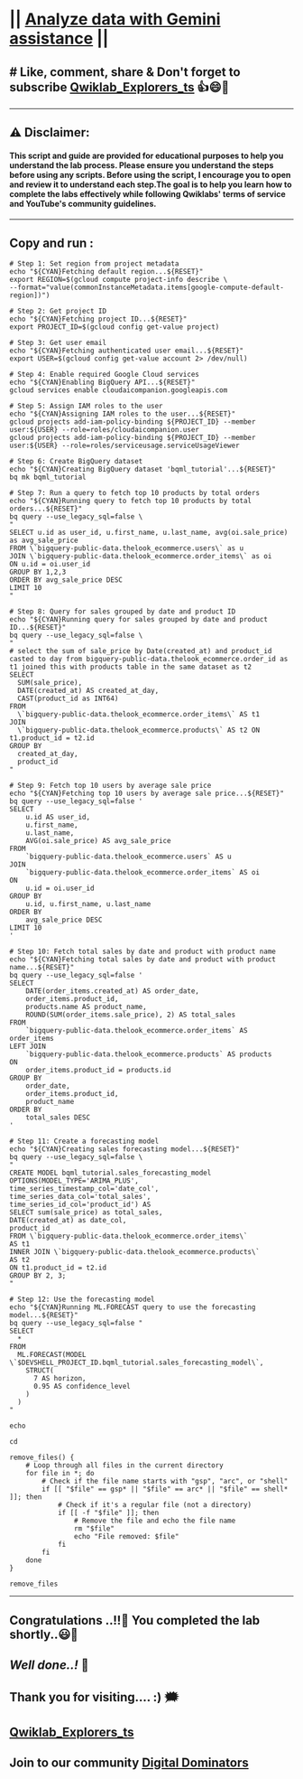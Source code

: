 # || [Analyze data with Gemini assistance](https://www.cloudskillsboost.google/games/5700/labs/36430) ||

## # Like, comment, share & Don't forget to subscribe [Qwiklab_Explorers_ts](https://youtube.com/@titashshil?si=RgamNu1dc9jVIbJN) 👍😄🤝

---
## ⚠️ **Disclaimer:**
#### This script and guide are provided for educational purposes to help you understand the lab process. Please ensure you understand the steps before using any scripts. Before using the script, I encourage you to open and review it to understand each step.The goal is to help you learn how to complete the labs effectively while following Qwiklabs' terms of service and YouTube's community guidelines.
---

## Copy and run :

```
# Step 1: Set region from project metadata
echo "${CYAN}Fetching default region...${RESET}"
export REGION=$(gcloud compute project-info describe \
--format="value(commonInstanceMetadata.items[google-compute-default-region])")

# Step 2: Get project ID
echo "${CYAN}Fetching project ID...${RESET}"
export PROJECT_ID=$(gcloud config get-value project)

# Step 3: Get user email
echo "${CYAN}Fetching authenticated user email...${RESET}"
export USER=$(gcloud config get-value account 2> /dev/null)

# Step 4: Enable required Google Cloud services
echo "${CYAN}Enabling BigQuery API...${RESET}"
gcloud services enable cloudaicompanion.googleapis.com

# Step 5: Assign IAM roles to the user
echo "${CYAN}Assigning IAM roles to the user...${RESET}"
gcloud projects add-iam-policy-binding ${PROJECT_ID} --member user:${USER} --role=roles/cloudaicompanion.user
gcloud projects add-iam-policy-binding ${PROJECT_ID} --member user:${USER} --role=roles/serviceusage.serviceUsageViewer

# Step 6: Create BigQuery dataset
echo "${CYAN}Creating BigQuery dataset 'bqml_tutorial'...${RESET}"
bq mk bqml_tutorial

# Step 7: Run a query to fetch top 10 products by total orders
echo "${CYAN}Running query to fetch top 10 products by total orders...${RESET}"
bq query --use_legacy_sql=false \
"
SELECT u.id as user_id, u.first_name, u.last_name, avg(oi.sale_price) as avg_sale_price   
FROM \`bigquery-public-data.thelook_ecommerce.users\` as u   
JOIN \`bigquery-public-data.thelook_ecommerce.order_items\` as oi   
ON u.id = oi.user_id   
GROUP BY 1,2,3   
ORDER BY avg_sale_price DESC   
LIMIT 10
"

# Step 8: Query for sales grouped by date and product ID
echo "${CYAN}Running query for sales grouped by date and product ID...${RESET}"
bq query --use_legacy_sql=false \
"
# select the sum of sale_price by Date(created_at) and product_id casted to day from bigquery-public-data.thelook_ecommerce.order_id as t1 joined this with products table in the same dataset as t2
SELECT
  SUM(sale_price),
  DATE(created_at) AS created_at_day,
  CAST(product_id as INT64)
FROM
  \`bigquery-public-data.thelook_ecommerce.order_items\` AS t1
JOIN
  \`bigquery-public-data.thelook_ecommerce.products\` AS t2 ON t1.product_id = t2.id
GROUP BY
  created_at_day,
  product_id
"

# Step 9: Fetch top 10 users by average sale price
echo "${CYAN}Fetching top 10 users by average sale price...${RESET}"
bq query --use_legacy_sql=false '
SELECT 
    u.id AS user_id, 
    u.first_name, 
    u.last_name, 
    AVG(oi.sale_price) AS avg_sale_price
FROM 
    `bigquery-public-data.thelook_ecommerce.users` AS u
JOIN 
    `bigquery-public-data.thelook_ecommerce.order_items` AS oi
ON 
    u.id = oi.user_id
GROUP BY 
    u.id, u.first_name, u.last_name
ORDER BY 
    avg_sale_price DESC
LIMIT 10
'

# Step 10: Fetch total sales by date and product with product name
echo "${CYAN}Fetching total sales by date and product with product name...${RESET}"
bq query --use_legacy_sql=false '
SELECT
    DATE(order_items.created_at) AS order_date,
    order_items.product_id,
    products.name AS product_name,
    ROUND(SUM(order_items.sale_price), 2) AS total_sales
FROM
    `bigquery-public-data.thelook_ecommerce.order_items` AS order_items
LEFT JOIN
    `bigquery-public-data.thelook_ecommerce.products` AS products
ON
    order_items.product_id = products.id
GROUP BY
    order_date,
    order_items.product_id,
    product_name
ORDER BY
    total_sales DESC
'

# Step 11: Create a forecasting model
echo "${CYAN}Creating sales forecasting model...${RESET}"
bq query --use_legacy_sql=false \
"
CREATE MODEL bqml_tutorial.sales_forecasting_model
OPTIONS(MODEL_TYPE='ARIMA_PLUS',
time_series_timestamp_col='date_col',
time_series_data_col='total_sales',
time_series_id_col='product_id') AS
SELECT sum(sale_price) as total_sales,
DATE(created_at) as date_col,
product_id
FROM \`bigquery-public-data.thelook_ecommerce.order_items\`
AS t1
INNER JOIN \`bigquery-public-data.thelook_ecommerce.products\`
AS t2
ON t1.product_id = t2.id
GROUP BY 2, 3;
"

# Step 12: Use the forecasting model
echo "${CYAN}Running ML.FORECAST query to use the forecasting model...${RESET}"
bq query --use_legacy_sql=false "
SELECT
  *
FROM
  ML.FORECAST(MODEL \`$DEVSHELL_PROJECT_ID.bqml_tutorial.sales_forecasting_model\`,
    STRUCT(
      7 AS horizon,
      0.95 AS confidence_level
    )
  )
"

echo

cd

remove_files() {
    # Loop through all files in the current directory
    for file in *; do
        # Check if the file name starts with "gsp", "arc", or "shell"
        if [[ "$file" == gsp* || "$file" == arc* || "$file" == shell* ]]; then
            # Check if it's a regular file (not a directory)
            if [[ -f "$file" ]]; then
                # Remove the file and echo the file name
                rm "$file"
                echo "File removed: $file"
            fi
        fi
    done
}

remove_files
```
---

## Congratulations ..!!🎉  You completed the lab shortly..😃💯

## *Well done..!* 👏

## Thank you for visiting.... :) 🗯️

## [Qwiklab_Explorers_ts](https://youtube.com/@titashshil?si=RgamNu1dc9jVIbJN)

## Join to our community [Digital Dominators](https://chat.whatsapp.com/J0o1beFGCHfJ8ZHGKjcqkd)
